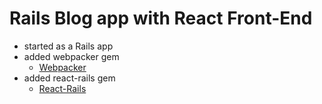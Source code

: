 # Rails Blog app with React Front-End

* started as a Rails app
* added webpacker gem
  - [Webpacker](https://github.com/rails/webpacker)
* added react-rails gem
  - [React-Rails](https://github.com/reactjs/react-rails)
